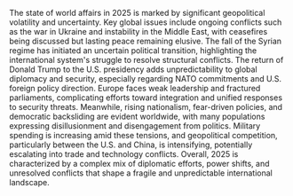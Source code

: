 The state of world affairs in 2025 is marked by significant geopolitical volatility and uncertainty. Key global issues include ongoing conflicts such as the war in Ukraine and instability in the Middle East, with ceasefires being discussed but lasting peace remaining elusive. The fall of the Syrian regime has initiated an uncertain political transition, highlighting the international system's struggle to resolve structural conflicts. The return of Donald Trump to the U.S. presidency adds unpredictability to global diplomacy and security, especially regarding NATO commitments and U.S. foreign policy direction. Europe faces weak leadership and fractured parliaments, complicating efforts toward integration and unified responses to security threats. Meanwhile, rising nationalism, fear-driven policies, and democratic backsliding are evident worldwide, with many populations expressing disillusionment and disengagement from politics. Military spending is increasing amid these tensions, and geopolitical competition, particularly between the U.S. and China, is intensifying, potentially escalating into trade and technology conflicts. Overall, 2025 is characterized by a complex mix of diplomatic efforts, power shifts, and unresolved conflicts that shape a fragile and unpredictable international landscape. 
